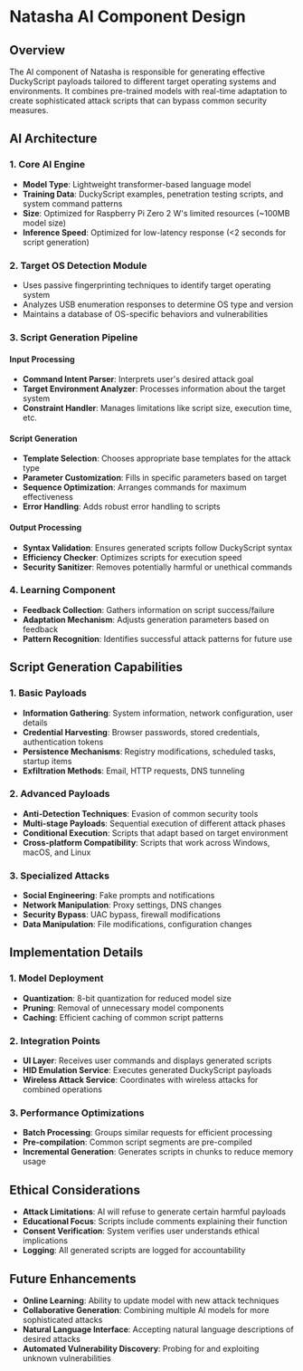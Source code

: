 # Natasha AI Component Design

## Overview
The AI component of Natasha is responsible for generating effective DuckyScript payloads tailored to different target operating systems and environments. It combines pre-trained models with real-time adaptation to create sophisticated attack scripts that can bypass common security measures.

## AI Architecture

### 1. Core AI Engine
- **Model Type**: Lightweight transformer-based language model
- **Training Data**: DuckyScript examples, penetration testing scripts, and system command patterns
- **Size**: Optimized for Raspberry Pi Zero 2 W's limited resources (~100MB model size)
- **Inference Speed**: Optimized for low-latency response (<2 seconds for script generation)

### 2. Target OS Detection Module
- Uses passive fingerprinting techniques to identify target operating system
- Analyzes USB enumeration responses to determine OS type and version
- Maintains a database of OS-specific behaviors and vulnerabilities

### 3. Script Generation Pipeline

#### Input Processing
- **Command Intent Parser**: Interprets user's desired attack goal
- **Target Environment Analyzer**: Processes information about the target system
- **Constraint Handler**: Manages limitations like script size, execution time, etc.

#### Script Generation
- **Template Selection**: Chooses appropriate base templates for the attack type
- **Parameter Customization**: Fills in specific parameters based on target
- **Sequence Optimization**: Arranges commands for maximum effectiveness
- **Error Handling**: Adds robust error handling to scripts

#### Output Processing
- **Syntax Validation**: Ensures generated scripts follow DuckyScript syntax
- **Efficiency Checker**: Optimizes scripts for execution speed
- **Security Sanitizer**: Removes potentially harmful or unethical commands

### 4. Learning Component
- **Feedback Collection**: Gathers information on script success/failure
- **Adaptation Mechanism**: Adjusts generation parameters based on feedback
- **Pattern Recognition**: Identifies successful attack patterns for future use

## Script Generation Capabilities

### 1. Basic Payloads
- **Information Gathering**: System information, network configuration, user details
- **Credential Harvesting**: Browser passwords, stored credentials, authentication tokens
- **Persistence Mechanisms**: Registry modifications, scheduled tasks, startup items
- **Exfiltration Methods**: Email, HTTP requests, DNS tunneling

### 2. Advanced Payloads
- **Anti-Detection Techniques**: Evasion of common security tools
- **Multi-stage Payloads**: Sequential execution of different attack phases
- **Conditional Execution**: Scripts that adapt based on target environment
- **Cross-platform Compatibility**: Scripts that work across Windows, macOS, and Linux

### 3. Specialized Attacks
- **Social Engineering**: Fake prompts and notifications
- **Network Manipulation**: Proxy settings, DNS changes
- **Security Bypass**: UAC bypass, firewall modifications
- **Data Manipulation**: File modifications, configuration changes

## Implementation Details

### 1. Model Deployment
- **Quantization**: 8-bit quantization for reduced model size
- **Pruning**: Removal of unnecessary model components
- **Caching**: Efficient caching of common script patterns

### 2. Integration Points
- **UI Layer**: Receives user commands and displays generated scripts
- **HID Emulation Service**: Executes generated DuckyScript payloads
- **Wireless Attack Service**: Coordinates with wireless attacks for combined operations

### 3. Performance Optimizations
- **Batch Processing**: Groups similar requests for efficient processing
- **Pre-compilation**: Common script segments are pre-compiled
- **Incremental Generation**: Generates scripts in chunks to reduce memory usage

## Ethical Considerations
- **Attack Limitations**: AI will refuse to generate certain harmful payloads
- **Educational Focus**: Scripts include comments explaining their function
- **Consent Verification**: System verifies user understands ethical implications
- **Logging**: All generated scripts are logged for accountability

## Future Enhancements
- **Online Learning**: Ability to update model with new attack techniques
- **Collaborative Generation**: Combining multiple AI models for more sophisticated attacks
- **Natural Language Interface**: Accepting natural language descriptions of desired attacks
- **Automated Vulnerability Discovery**: Probing for and exploiting unknown vulnerabilities